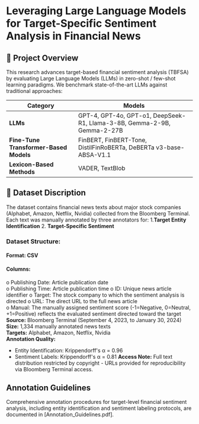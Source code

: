 # Leveraging Large Language Models for Target-Specific Sentiment Analysis in Financial News

## 📌 Project Overview
This research advances target-based financial sentiment analysis (TBFSA) by evaluating Large Language Models (LLMs) in zero-shot / few-shot learning paradigms. We benchmark state-of-the-art LLMs against traditional approaches: 

| Category | Models |
|----------|--------|
| **LLMs** | GPT-4, GPT-4o, GPT-o1, DeepSeek-R1, Llama-3-8B, Gemma-2-9B, Gemma-2-27B |
| **Fine-Tune Transformer-Based Models** | FinBERT, FinBERT-Tone, DistilFinRoBERTa, DeBERTa v3-base-ABSA-V1.1 |
| **Lexicon-Based Methods** | VADER, TextBlob |

## 📂 Dataset Discription
The dataset contains financial news texts about major stock companies (Alphabet, Amazon, Netflix, Nvidia) collected from the Bloomberg Terminal. Each text was manually annotated by three annotators for:
1.**Target Entity Identification**
2. **Target-Specific Sentiment**
### Dataset Structure:
#### Format: CSV  
#### Columns:  
o	Publishing Date: Article publication date  
o	Publishing Time: Article publication time
o ID: Unique news article identifier
o	Target: The stock company to which the sentiment analysis is directed 
o	URL: The direct URL to the full news article  
o	Manual: The manually assigned sentiment score (-1=Negative, 0=Neutral, +1=Positive) reflects the evaluated sentiment directed toward the target 
**Source:** Bloomberg Terminal (September 4, 2023, to January 30, 2024)
**Size:** 1,334 manually annotated news texts  
**Targets:** Alphabet, Amazon, Netflix, Nvidia  
**Annotation Quality:**  
- Entity Identification: Krippendorff's α = 0.96  
- Sentiment Labels: Krippendorff's α = 0.81 
**Access Note:** Full text distribution restricted by copyright - URLs provided for reproducibility via Bloomberg Terminal access.
  
## Annotation Guidelines
Comprehensive annotation procedures for target-level financial sentiment analysis, including entity identification and sentiment labeling protocols, are documented in [Annotation_Guidelines.pdf].
